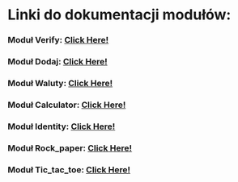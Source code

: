 # Linki do dokumentacji modułów:


### Moduł Verify:  [Click Here!](https://smcebi-didactics.github.io/sinwo-group1/Verify/)

### Moduł Dodaj:  [Click Here!](https://smcebi-didactics.github.io/sinwo-group1/Dodaj/)

### Moduł Waluty:  [Click Here!](https://smcebi-didactics.github.io/sinwo-group1/Waluty/)

### Moduł Calculator:  [Click Here!](https://smcebi-didactics.github.io/sinwo-group1/Calculator/)

### Moduł Identity:  [Click Here!](https://smcebi-didactics.github.io/sinwo-group1/Identity/)

### Moduł Rock_paper:  [Click Here!](https://smcebi-didactics.github.io/sinwo-group1/Rock_paper/)

### Moduł Tic_tac_toe:  [Click Here!](https://smcebi-didactics.github.io/sinwo-group1/Tic_tac_toe/)